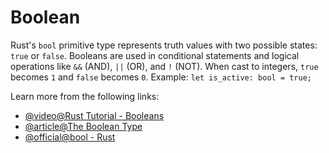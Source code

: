 # Boolean

Rust's `bool` primitive type represents truth values with two possible states: `true` or `false`. Booleans are used in conditional statements and logical operations like `&&` (AND), `||` (OR), and `!` (NOT). When cast to integers, `true` becomes `1` and `false` becomes `0`. Example: `let is_active: bool = true;`

Learn more from the following links:

- [@video@Rust Tutorial - Booleans](https://www.youtube.com/watch?v=t047Hseyj_k&t=388s)
- [@article@The Boolean Type](https://rust-book.cs.brown.edu/ch03-02-data-types.html#the-boolean-type)
- [@official@bool - Rust](https://doc.rust-lang.org/std/primitive.bool.html)
